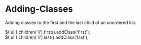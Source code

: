 Adding-Classes
==============

Adding classes to the first and the last child of an unordered list.

$('ul').children('li').first().addClass('first');
$('ul').children('li').last().addClass('last');
